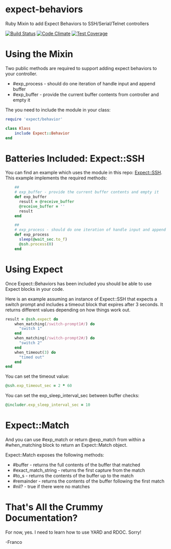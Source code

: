 # expect-behaviors
Ruby Mixin to add Expect Behaviors to SSH/Serial/Telnet controllers

[![Build Status](https://travis-ci.org/francisluong/expect-behaviors.svg?branch=master)](https://travis-ci.org/francisluong/expect-behaviors)
[![Code Climate](https://codeclimate.com/github/francisluong/expect-behaviors/badges/gpa.svg)](https://codeclimate.com/github/francisluong/expect-behaviors)
[![Test Coverage](https://codeclimate.com/github/francisluong/expect-behaviors/badges/coverage.svg)](https://codeclimate.com/github/francisluong/expect-behaviors)

# Using the Mixin

Two public methods are required to support adding expect behaviors to your controller. 
 
-   #exp_process - should do one iteration of handle input and append buffer
-   #exp_buffer - provide the current buffer contents from controller and empty it

The you need to include the module in your class:

```ruby
require 'expect/behavior'

class Klass
    include Expect::Behavior
end

```

# Batteries Included: Expect::SSH

You can find an example which uses the module in this repo: [Expect::SSH](lib/expect/ssh.rb).  This example implements the required methods:

```ruby
    ##
    # exp_buffer - provide the current buffer contents and empty it
    def exp_buffer
      result = @receive_buffer
      @receive_buffer = ''
      result
    end

    ##
    # exp_process - should do one iteration of handle input and append buffer
    def exp_process
      sleep(@wait_sec.to_f)
      @ssh.process(0)
    end
```

# Using Expect

Once Expect::Behaviors has been included you should be able to use Expect blocks in your code.  

Here is an example assuming an instance of Expect::SSH that expects a switch prompt and includes a timeout block that expires after 3 seconds.  It returns different values depending on how things work out.

```ruby
result = @ssh.expect do
    when_matching(/switch-prompt1#/) do
      "switch 1"
    end
    when_matching(/switch-prompt2#/) do
      "switch 2"
    end
    when_timeout(3) do
      "timed out"
    end
end
```

You can set the timeout value:

```ruby
@ssh.exp_timeout_sec = 2 * 60
```

You can set the exp_sleep_interval_sec between buffer checks:

```ruby
@includer.exp_sleep_interval_sec = 10
```

# Expect::Match

And you can use #exp_match or return @exp_match from within a #when_matching block to return an Expect::Match object.

Expect::Match exposes the following methods:

 - #buffer - returns the full contents of the buffer that matched
 - #exact_match_string - returns the first capture from the match
 - #to_s - returns the contents of the buffer up to the match
 - #remainder - returns the contents of the buffer following the first match
 - #nil? - true if there were no matches 

# That's All the Crummy Documentation?

For now, yes.  I need to learn how to use YARD and RDOC.  Sorry!

-Franco
